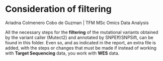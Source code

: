 
# Consideration of filtering
Ariadna Colmenero Cobo de Guzman | TFM MSc Omics Data Analysis

All the necessary steps for the **filtering** of the mutational variants obtained by the variant caller (Mutect2) and annotated by SNPEff/SNPSift, can be found in this folder. Even so, and as indicated in the report, an extra file is added, with the steps or changes that must be made if instead of working with **Target Sequencing** data, you work with **WES** data.
